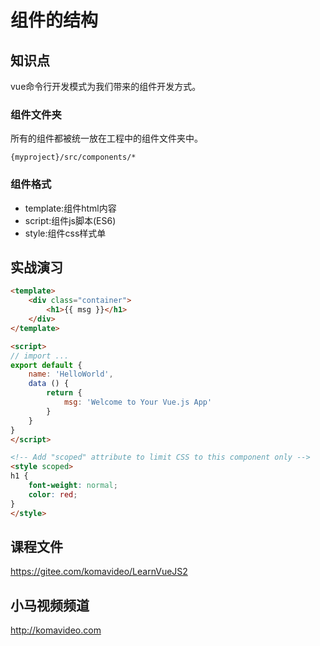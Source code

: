组件的结构
==========

## 知识点

vue命令行开发模式为我们带来的组件开发方式。

### 组件文件夹

所有的组件都被统一放在工程中的组件文件夹中。

~~~
{myproject}/src/components/*
~~~

### 组件格式

* template:组件html内容
* script:组件js脚本(ES6)
* style:组件css样式单

## 实战演习

~~~html
<template>
    <div class="container">
        <h1>{{ msg }}</h1>
    </div>
</template>

<script>
// import ...
export default {
    name: 'HelloWorld',
    data () {
        return {
            msg: 'Welcome to Your Vue.js App'
        }
    }
}
</script>

<!-- Add "scoped" attribute to limit CSS to this component only -->
<style scoped>
h1 {
    font-weight: normal;
    color: red;
}
</style>
~~~

## 课程文件

https://gitee.com/komavideo/LearnVueJS2

## 小马视频频道

http://komavideo.com
